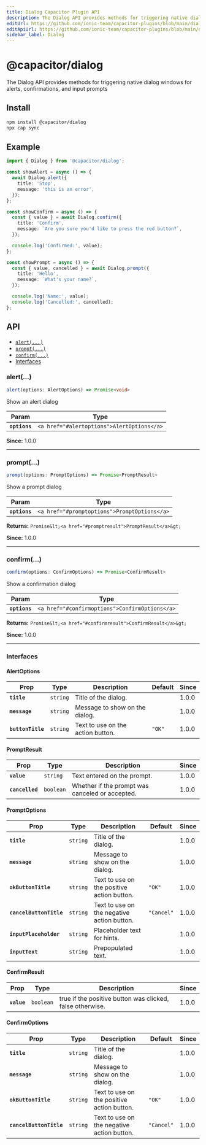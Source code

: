```yaml
---
title: Dialog Capacitor Plugin API
description: The Dialog API provides methods for triggering native dialog windows for alerts, confirmations, and input prompts
editUrl: https://github.com/ionic-team/capacitor-plugins/blob/main/dialog/README.md
editApiUrl: https://github.com/ionic-team/capacitor-plugins/blob/main/dialog/src/definitions.ts
sidebar_label: Dialog
---
```


# @capacitor/dialog

The Dialog API provides methods for triggering native dialog windows for alerts, confirmations, and input prompts

## Install

```bash
npm install @capacitor/dialog
npx cap sync
```

## Example

```typescript
import { Dialog } from '@capacitor/dialog';

const showAlert = async () => {
  await Dialog.alert({
    title: 'Stop',
    message: 'this is an error',
  });
};

const showConfirm = async () => {
  const { value } = await Dialog.confirm({
    title: 'Confirm',
    message: `Are you sure you'd like to press the red button?`,
  });

  console.log('Confirmed:', value);
};

const showPrompt = async () => {
  const { value, cancelled } = await Dialog.prompt({
    title: 'Hello',
    message: `What's your name?`,
  });

  console.log('Name:', value);
  console.log('Cancelled:', cancelled);
};
```

## API

<docgen-index>

* [`alert(...)`](#alert)
* [`prompt(...)`](#prompt)
* [`confirm(...)`](#confirm)
* [Interfaces](#interfaces)

</docgen-index>

<docgen-api>


### alert(...)

```typescript
alert(options: AlertOptions) => Promise<void>
```

Show an alert dialog

| Param         | Type                                                  |
| ------------- | ----------------------------------------------------- |
| **`options`** | `<a href="#alertoptions">AlertOptions</a>` |

**Since:** 1.0.0

--------------------


### prompt(...)

```typescript
prompt(options: PromptOptions) => Promise<PromptResult>
```

Show a prompt dialog

| Param         | Type                                                    |
| ------------- | ------------------------------------------------------- |
| **`options`** | `<a href="#promptoptions">PromptOptions</a>` |

**Returns:** `Promise&lt;<a href="#promptresult">PromptResult</a>&gt;`

**Since:** 1.0.0

--------------------


### confirm(...)

```typescript
confirm(options: ConfirmOptions) => Promise<ConfirmResult>
```

Show a confirmation dialog

| Param         | Type                                                      |
| ------------- | --------------------------------------------------------- |
| **`options`** | `<a href="#confirmoptions">ConfirmOptions</a>` |

**Returns:** `Promise&lt;<a href="#confirmresult">ConfirmResult</a>&gt;`

**Since:** 1.0.0

--------------------


### Interfaces


#### AlertOptions

| Prop              | Type                | Description                       | Default           | Since |
| ----------------- | ------------------- | --------------------------------- | ----------------- | ----- |
| **`title`**       | `string` | Title of the dialog.              |                   | 1.0.0 |
| **`message`**     | `string` | Message to show on the dialog.    |                   | 1.0.0 |
| **`buttonTitle`** | `string` | Text to use on the action button. | `"OK"` | 1.0.0 |


#### PromptResult

| Prop            | Type                 | Description                                     | Since |
| --------------- | -------------------- | ----------------------------------------------- | ----- |
| **`value`**     | `string`  | Text entered on the prompt.                     | 1.0.0 |
| **`cancelled`** | `boolean` | Whether if the prompt was canceled or accepted. | 1.0.0 |


#### PromptOptions

| Prop                    | Type                | Description                                | Default               | Since |
| ----------------------- | ------------------- | ------------------------------------------ | --------------------- | ----- |
| **`title`**             | `string` | Title of the dialog.                       |                       | 1.0.0 |
| **`message`**           | `string` | Message to show on the dialog.             |                       | 1.0.0 |
| **`okButtonTitle`**     | `string` | Text to use on the positive action button. | `"OK"`     | 1.0.0 |
| **`cancelButtonTitle`** | `string` | Text to use on the negative action button. | `"Cancel"` | 1.0.0 |
| **`inputPlaceholder`**  | `string` | Placeholder text for hints.                |                       | 1.0.0 |
| **`inputText`**         | `string` | Prepopulated text.                         |                       | 1.0.0 |


#### ConfirmResult

| Prop        | Type                 | Description                                               | Since |
| ----------- | -------------------- | --------------------------------------------------------- | ----- |
| **`value`** | `boolean` | true if the positive button was clicked, false otherwise. | 1.0.0 |


#### ConfirmOptions

| Prop                    | Type                | Description                                | Default               | Since |
| ----------------------- | ------------------- | ------------------------------------------ | --------------------- | ----- |
| **`title`**             | `string` | Title of the dialog.                       |                       | 1.0.0 |
| **`message`**           | `string` | Message to show on the dialog.             |                       | 1.0.0 |
| **`okButtonTitle`**     | `string` | Text to use on the positive action button. | `"OK"`     | 1.0.0 |
| **`cancelButtonTitle`** | `string` | Text to use on the negative action button. | `"Cancel"` | 1.0.0 |

</docgen-api>
